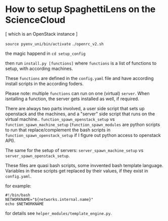 # How to setup SpaghettiLens on the ScienceCloud

[ which is an OpenStack instance ]

`source pyenv_uni/bin/activate`
`./openrc_v2.sh`

the magic happend in `cd setup_config`

then run `install.py [functions]`
where `functions` is a list of functions to setup, with according machines.

These `functions` are defined in the `config.yaml` file and have according install scripts in the according foders.

Please note: multiple `functions` can run on one (virtual) `server`. When isntalling a function, the server gets installed as well, if required.

There are always two parts involved, a user side script that sets up openstack and the machines, and a "server" side script that runs on the virtual machine..
`function_spawn_openstack_setup` vs `function_spawn_machine_setup` (`function_spawn_modules` are python scripts to run that replace/complement the bash scripts in `function_spawn_openstack_setup` if I figure out python access to openstack API).

The same for the setup of servers: `server_spawn_machine_setup` vs `server_spawn_openstack_setup`.

These files are quasi bash scripts, some invvented bash template language. Variables in these scripts get replaced by their values, if they exist in `config.yaml`.

for example:

```
#!/bin/bash
NETWORKNAME="${networks.internal.name}"
echo $NETWORKNAME
```
for details see `helper_modules/template_engine.py`.


